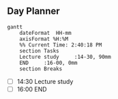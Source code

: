 ## Day Planner
```mermaid
gantt
    dateFormat  HH-mm
    axisFormat %H:%M
    %% Current Time: 2:40:18 PM
    section Tasks
    Lecture study     :14-30, 90mm
    END     :16-00, 0mm
    section Breaks

```

- [ ] 14:30 Lecture study
- [ ] 16:00 END